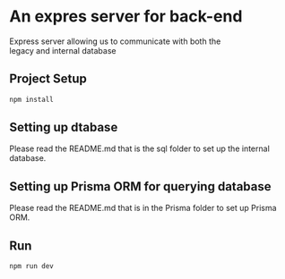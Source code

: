 # An expres server for back-end
Express server allowing us to communicate with both the  
legacy and internal database  

## Project Setup
```sh
npm install
```

## Setting up dtabase  
Please read the README.md that is the sql folder to set up the internal database.  

## Setting up Prisma ORM for querying database
Please read the README.md that is in the Prisma folder to set up Prisma ORM.

## Run
```sh
npm run dev
```
